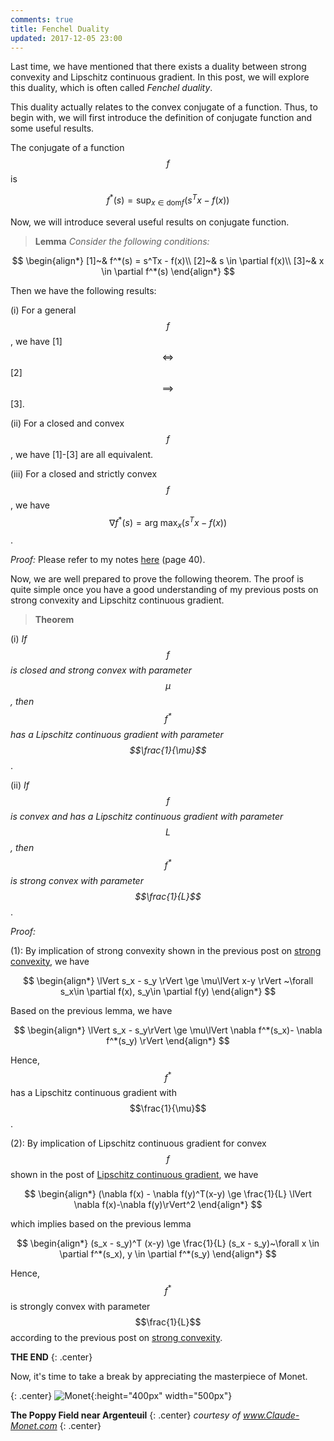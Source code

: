```yaml
---
comments: true
title: Fenchel Duality
updated: 2017-12-05 23:00
---
```

Last time, we have mentioned that there exists a duality between strong convexity and Lipschitz continuous gradient. In this post, we will explore this duality, which is often called _Fenchel duality_. 

This duality actually relates to the convex conjugate of a function. Thus, to begin with, we will first introduce the definition of conjugate function and some useful results.

The conjugate of a function $$f$$ is 

$$		
	f^*(s) = \sup_{x \in \text{dom} f} (s^T x - f(x))
$$

Now, we will introduce several useful results on conjugate function.

>**Lemma** _Consider the following conditions:_
>
$$
\begin{align*}
	[1]~& f^*(s) =  s^Tx - f(x)\\
	[2]~& s \in \partial f(x)\\
	[3]~& x \in \partial f^*(s)
\end{align*}
$$
> 
Then we have the following results:
>
(i) For a general $$f$$, we have [1] $$\iff$$ [2] $$\implies$$ [3].
>
(ii) For a closed and convex $$f$$, we have [1]-[3] are all equivalent.
>
(iii) For a closed and strictly convex $$f$$, we have $$\nabla f^*(s) = \arg\!\max_x(s^T x - f(x))$$.

_Proof:_ Please refer to my notes [here](http://xingyuzhou.org/talks/Fenchel_duality.pdf) (page 40).

<div class="divider"></div>

Now, we are well prepared to prove the following theorem. The proof is quite simple once you have a good understanding of my previous posts on strong convexity and Lipschitz continuous gradient.

>**Theorem** 
>
(i) _If $$f$$ is closed and strong convex with parameter $$\mu$$, then $$f^*$$ has a Lipschitz continuous gradient with parameter $$\frac{1}{\mu}$$_.
>
(ii) _If $$f$$ is convex and has a Lipschitz continuous gradient with parameter $$L$$, then $$f^*$$ is strong convex with parameter $$\frac{1}{L}$$_.

_Proof:_ 

(1): By implication of strong convexity shown in the previous post on [strong convexity](http://xingyuzhou.org/blog/notes/strong-convexity), we have 

$$
\begin{align*}
		\lVert s_x - s_y \rVert \ge \mu\lVert x-y \rVert ~\forall s_x\in \partial f(x), s_y\in \partial f(y)
\end{align*}
$$

Based on the previous lemma, we have

$$	
\begin{align*}
		\lVert s_x - s_y\rVert \ge \mu\lVert \nabla f^*(s_x)- \nabla f^*(s_y) \rVert
\end{align*}
$$

Hence, $$f^*$$ has a Lipschitz continuous gradient with $$\frac{1}{\mu}$$.


(2): By implication of Lipschitz continuous gradient for convex $$f$$ shown in the post of [Lipschitz continuous gradient](http://xingyuzhou.org/blog/notes/Lipschitz-gradient), we have 

$$
\begin{align*}
		(\nabla f(x) - \nabla f(y)^T(x-y) \ge \frac{1}{L} \lVert \nabla f(x)-\nabla f(y)\rVert^2
\end{align*}
$$

which implies based on the previous lemma 

$$	
\begin{align*}
		(s_x - s_y)^T (x-y) \ge \frac{1}{L} (s_x - s_y)~\forall x \in \partial f^*(s_x), y \in \partial f^*(s_y)
\end{align*}
$$

Hence, $$f^*$$ is strongly convex with parameter $$\frac{1}{L}$$ according to the previous post on [strong convexity](http://xingyuzhou.org/blog/notes/strong-convexity). $$\tag*{$\Box$}$$







<!-- Last time, we talked about [strong convexity](http://xingyuzhou.org/blog/notes/strong-convexity). Today, let us look at another important concept in convex optimization, named _Lipschitz continuous gradient_ condition, which is essential to ensuring convergence of many gradient decent based algorithms. The post is also mainly based on my course project report.  

It is worth noting that there exits a duality (Fenchel duality) between strong convexity and Lipschitz continuous gradient, which implies that once we have a good understanding of one, we may easily understand the other one. 

**Note:** Indeed, all the results in this post can be easily proved via the same method adopted in the post of strong convexity. This is the beauty of duality!

As usual, let's us first begin with the definition. 

A differentiable function $$f$$ is said to have an L-Lipschitz continuous gradient if for some $$L>0$$

$$
\lVert \nabla f(x) - \nabla f(y)\rVert \le L \lVert x-y\rVert,~\forall x,y.
$$

**Note:** The definition doesn't assume convexity of $$f$$. 

Now, we will list some other conditions that are related or equivalent to Lipschitz continuous gradient condition. 

$$
\begin{align}
	[0]~&\lVert\nabla f(x) - \nabla f(y)\rVert \le L \lVert x-y\rVert,~\forall x,y.\\
	[1]~&g(x) = \frac{L}{2}x^T x - f(x) \text{ is convex },~\forall x\\
	[2]~&f(y)\le f(x)+\nabla f(x)^T(y-x)+\frac{L}{2}\lVert y-x\rVert^2,~\forall x,y.\\
	[3]~&(\nabla f(x) - \nabla f(y)^T(x-y) \le L \rVert x-y\rVert^2, ~\forall x,y.\\
	[4]~&f(\alpha x+ (1-\alpha) y) \ge \alpha f(x) + (1-\alpha) f(y) - \frac{\alpha (1-\alpha)L}{2}\lVert x-y\rVert^2,~\forall x,y \text{ and } \alpha \in [0,1]\\
	[5]~&f(y)\ge f(x)+\nabla f(x)^T(y-x)+\frac{1}{2L}\lVert\nabla f(y)-\nabla f(x)\rVert^2,~\forall x,y.\\
	[6]~&(\nabla f(x) - \nabla f(y)^T(x-y) \ge \frac{1}{L} \lVert \nabla f(x)-\nabla f(y)\rVert^2, ~\forall x,y.\\
	[7]~&f(\alpha x+ (1-\alpha) y) \le \alpha f(x) + (1-\alpha) f(y) - \frac{\alpha (1-\alpha)}{2L}\lVert\nabla f(x)-\nabla f(y)\rVert^2,~\forall x,y \text{ and }\alpha \in [0,1].
\end{align}
$$

**Note:** We assume that the domain for $$f$$ and $$g$$ are both $$\mathbb{R}^n$$, and hence convex.

<div class="divider"></div>

### Relationships Between Conditions

The next proposition gives the relationships between all the conditions mentioned above. If you have already mastered all the tricks in the post of [strong convexity](http://xingyuzhou.org/blog/notes/strong-convexity), you can easily prove all the results by yourself. Try it now!

>**Proposition** _For a function $$f$$ with a Lipschitz continuous gradient over $$\mathbb{R}^n$$, the following implications hold:_
>
$$
[5] \equiv [7] \rightarrow [6] \rightarrow [0] \rightarrow [1] \equiv [2] \equiv [3] \equiv [4]
$$
>
If we further assume that $$f$$ is convex, then we have all the conditions $$[0]-[7]$$ are equivalent.

_Proof:_ Again, the key idea behind the proof is transformation, i.e., transform a $$f$$ with Lipschitz continuous gradient to another convex function $$g$$, which enables us to apply the equivalent conditions for convexity.

$$[1] \equiv [2]$$: It follows from the first-order condition for convexity of $$g(x)$$, i.e., $$g(x)$$ is convex if and only if $$g(y)\ge g(x) + \nabla g(x)^T(y-x),~\forall x,y.$$

$$[1] \equiv [3]$$: It follows from the monotone gradient condition for convexity of $$g(x)$$, i.e., $$g(x)$$ is convex if and only if $$(\nabla g(x) - \nabla g(y))^T(x-y) \ge 0,~\forall x,y.$$

$$[1] \equiv [4]$$: It simply follows from the definition of convexity, i.e., $$g(x)$$ is convex if $$g(\alpha x+ (1-\alpha) y) \le \alpha g(x) + (1-\alpha) g(y), ~\forall x,y, \alpha\in [0,1].$$

$$[0]\rightarrow[3]$$: It simply follows from the Cauchy-Schwartz inequality.

$$[6]\rightarrow[0]$$: It simply follows from the Cauchy-Schwartz inequality.

$$[7]\rightarrow[5]$$: Interchanging $$x$$ and $$y$$ in [7] and re-arranging, we have 

$$
\begin{align}
	f(y) \ge f(x) + \frac{f(x+\alpha (y-x)) -f(x)}{\alpha} + \frac{1-\alpha}{2L}\lVert\nabla f(x) - \nabla f(y)\rVert^2
\end{align}
$$

As $$\alpha \downarrow 0$$, we get $$[5]$$.

$$[5]\rightarrow[7]$$: Let $$z = \alpha x + (1-\alpha) y \in \mathbb{R}^n$$, we have 

$$
	f(x)\ge f(z)+\nabla f(z)^T(x-z)+\frac{1}{2L}\lVert \nabla f(x)-\nabla f(z)\rVert^2
$$

$$
	f(y)\ge f(z)+\nabla f(z)^T(y-z)+\frac{1}{2L}||\nabla f(y)-\nabla f(z)||^2
$$

Multiplying the first inequality with $$\alpha$$ and second inequality with $$1-\alpha$$, and adding them together yields

$$
\begin{align}
	f(\alpha x+ (1-\alpha) y) &\le \alpha f(x) + (1-\alpha) f(y) - \frac{\alpha}{2L}||\nabla f(x)-\nabla f(z)||^2 - \frac{1-\alpha}{2L}||\nabla f(y)-\nabla f(z)||^2\\
	& \le \alpha f(x) + (1-\alpha) f(y) - \frac{\alpha (1-\alpha)}{2L}||\nabla f(x)-\nabla f(y)||^2
\end{align}
$$

where the second inequality follows from the inequality $$\alpha \lVert x\rVert^2 + (1-\alpha) \lVert y\rVert^2 \ge \alpha (1-\alpha)\lVert x-y\rVert^2.$$

If $$f$$ is convex, we can easily show $$[1] \rightarrow [5]$$, which implies that all the conditions are equivalent in this case.

$$[1]\rightarrow[5]$$: Let us consider the function $$\phi_x(z) = f(z) - \nabla f(x)^T z$$, which obtain its optimum at $$z^* = x$$ as $$f$$ is convex. Moreover, we have $$h(z) = \frac{L}{2}z^Tz - \phi_x(z)$$ is convex since $$[1]$$ holds, which implies that 

$$
\phi_x(z)\le \phi_x(y)+\nabla \phi_x(y)^T(z-y)+\frac{L}{2}\lVert z-y\rVert^2
$$
Taking minimization with respect to $$z$$ on both sides, yields,

$$
\begin{align}
	f(y) - f(x) - \nabla f(x) (y-x) &= \phi_x(y) - \phi_x(x)\\
	& \ge \frac{1}{2L}\lVert \nabla \phi_x(y)\rVert^2\\
	& = \frac{1}{2L}\lVert \nabla f(y) - \nabla f(x)\rVert^2
\end{align}
$$

Re-arranging gives the result. $$\tag*{$\Box$}$$ -->


**THE END**
{: .center}

<div class="divider"></div>

Now, it's time to take a break by appreciating the masterpiece of Monet.


{: .center}
![Monet](http://xingyuzhou.org/blog/assets/post_images/pop.jpg){:height="400px" width="500px"}

**The Poppy Field near Argenteuil**
{: .center}
_courtesy of www.Claude-Monet.com_
{: .center}



